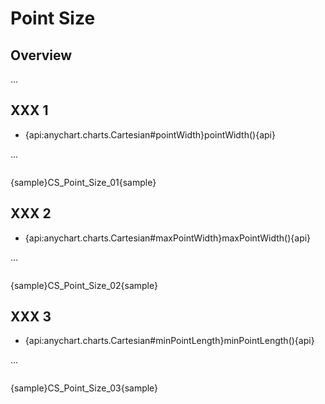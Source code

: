 # Point Size

## Overview

...

## XXX 1

* {api:anychart.charts.Cartesian#pointWidth}pointWidth(){api}

...

```

```

{sample}CS\_Point\_Size\_01{sample}

## XXX 2

* {api:anychart.charts.Cartesian#maxPointWidth}maxPointWidth(){api}

...

```

```

{sample}CS\_Point\_Size\_02{sample}

## XXX 3

* {api:anychart.charts.Cartesian#minPointLength}minPointLength(){api}

...

```

```

{sample}CS\_Point\_Size\_03{sample}